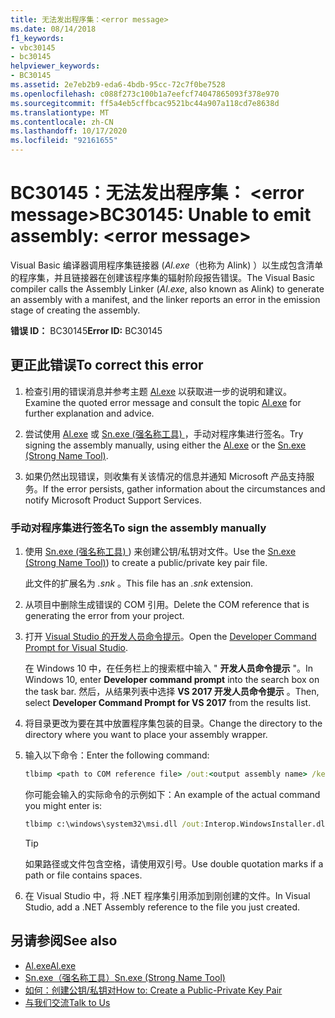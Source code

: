 ```yaml
---
title: 无法发出程序集：<error message>
ms.date: 08/14/2018
f1_keywords:
- vbc30145
- bc30145
helpviewer_keywords:
- BC30145
ms.assetid: 2e7eb2b9-eda6-4bdb-95cc-72c7f0be7528
ms.openlocfilehash: c088f273c100b1a7eefcf74047865093f378e970
ms.sourcegitcommit: ff5a4eb5cffbcac9521bc44a907a118cd7e8638d
ms.translationtype: MT
ms.contentlocale: zh-CN
ms.lasthandoff: 10/17/2020
ms.locfileid: "92161655"
---
```

# <a name="bc30145-unable-to-emit-assembly-error-message"></a><span data-ttu-id="f8309-102">BC30145：无法发出程序集： \<error message></span><span class="sxs-lookup"><span data-stu-id="f8309-102">BC30145: Unable to emit assembly: \<error message></span></span>

<span data-ttu-id="f8309-103">Visual Basic 编译器调用程序集链接器 (*Al.exe*（也称为 Alink) ）以生成包含清单的程序集，并且链接器在创建该程序集的辐射阶段报告错误。</span><span class="sxs-lookup"><span data-stu-id="f8309-103">The Visual Basic compiler calls the Assembly Linker (*Al.exe*, also known as Alink) to generate an assembly with a manifest, and the linker reports an error in the emission stage of creating the assembly.</span></span>

<span data-ttu-id="f8309-104">**错误 ID：** BC30145</span><span class="sxs-lookup"><span data-stu-id="f8309-104">**Error ID:** BC30145</span></span>

## <a name="to-correct-this-error"></a><span data-ttu-id="f8309-105">更正此错误</span><span class="sxs-lookup"><span data-stu-id="f8309-105">To correct this error</span></span>

1. <span data-ttu-id="f8309-106">检查引用的错误消息并参考主题 [Al.exe](../../../framework/tools/al-exe-assembly-linker.md) 以获取进一步的说明和建议。</span><span class="sxs-lookup"><span data-stu-id="f8309-106">Examine the quoted error message and consult the topic [Al.exe](../../../framework/tools/al-exe-assembly-linker.md) for further explanation and advice.</span></span>

2. <span data-ttu-id="f8309-107">尝试使用 [Al.exe](../../../framework/tools/al-exe-assembly-linker.md) 或 [Sn.exe (强名称工具) ](../../../framework/tools/sn-exe-strong-name-tool.md)，手动对程序集进行签名。</span><span class="sxs-lookup"><span data-stu-id="f8309-107">Try signing the assembly manually, using either the [Al.exe](../../../framework/tools/al-exe-assembly-linker.md) or the [Sn.exe (Strong Name Tool)](../../../framework/tools/sn-exe-strong-name-tool.md).</span></span>

3. <span data-ttu-id="f8309-108">如果仍然出现错误，则收集有关该情况的信息并通知 Microsoft 产品支持服务。</span><span class="sxs-lookup"><span data-stu-id="f8309-108">If the error persists, gather information about the circumstances and notify Microsoft Product Support Services.</span></span>

### <a name="to-sign-the-assembly-manually"></a><span data-ttu-id="f8309-109">手动对程序集进行签名</span><span class="sxs-lookup"><span data-stu-id="f8309-109">To sign the assembly manually</span></span>

1. <span data-ttu-id="f8309-110">使用 [Sn.exe (强名称工具) ](../../../framework/tools/sn-exe-strong-name-tool.md)) 来创建公钥/私钥对文件。</span><span class="sxs-lookup"><span data-stu-id="f8309-110">Use the [Sn.exe (Strong Name Tool)](../../../framework/tools/sn-exe-strong-name-tool.md)) to create a public/private key pair file.</span></span>

   <span data-ttu-id="f8309-111">此文件的扩展名为 *.snk* 。</span><span class="sxs-lookup"><span data-stu-id="f8309-111">This file has an *.snk* extension.</span></span>

2. <span data-ttu-id="f8309-112">从项目中删除生成错误的 COM 引用。</span><span class="sxs-lookup"><span data-stu-id="f8309-112">Delete the COM reference that is generating the error from your project.</span></span>

3. <span data-ttu-id="f8309-113">打开 [Visual Studio 的开发人员命令提示](../../../framework/tools/developer-command-prompt-for-vs.md)。</span><span class="sxs-lookup"><span data-stu-id="f8309-113">Open the [Developer Command Prompt for Visual Studio](../../../framework/tools/developer-command-prompt-for-vs.md).</span></span>

   <span data-ttu-id="f8309-114">在 Windows 10 中，在任务栏上的搜索框中输入 " **开发人员命令提示** "。</span><span class="sxs-lookup"><span data-stu-id="f8309-114">In Windows 10, enter **Developer command prompt** into the search box on the task bar.</span></span> <span data-ttu-id="f8309-115">然后，从结果列表中选择 **VS 2017 开发人员命令提示** 。</span><span class="sxs-lookup"><span data-stu-id="f8309-115">Then, select **Developer Command Prompt for VS 2017** from the results list.</span></span>

4. <span data-ttu-id="f8309-116">将目录更改为要在其中放置程序集包装的目录。</span><span class="sxs-lookup"><span data-stu-id="f8309-116">Change the directory to the directory where you want to place your assembly wrapper.</span></span>

5. <span data-ttu-id="f8309-117">输入以下命令：</span><span class="sxs-lookup"><span data-stu-id="f8309-117">Enter the following command:</span></span>

    ```cmd
    tlbimp <path to COM reference file> /out:<output assembly name> /keyfile:<path to .snk file>
    ```

   <span data-ttu-id="f8309-118">你可能会输入的实际命令的示例如下：</span><span class="sxs-lookup"><span data-stu-id="f8309-118">An example of the actual command you might enter is:</span></span>

    ```cmd
    tlbimp c:\windows\system32\msi.dll /out:Interop.WindowsInstaller.dll /keyfile:"c:\documents and settings\mykey.snk"
    ```

   > [!TIP]
   > <span data-ttu-id="f8309-119">如果路径或文件包含空格，请使用双引号。</span><span class="sxs-lookup"><span data-stu-id="f8309-119">Use double quotation marks if a path or file contains spaces.</span></span>

6. <span data-ttu-id="f8309-120">在 Visual Studio 中，将 .NET 程序集引用添加到刚创建的文件。</span><span class="sxs-lookup"><span data-stu-id="f8309-120">In Visual Studio, add a .NET Assembly reference to the file you just created.</span></span>

## <a name="see-also"></a><span data-ttu-id="f8309-121">另请参阅</span><span class="sxs-lookup"><span data-stu-id="f8309-121">See also</span></span>

- [<span data-ttu-id="f8309-122">Al.exe</span><span class="sxs-lookup"><span data-stu-id="f8309-122">Al.exe</span></span>](../../../framework/tools/al-exe-assembly-linker.md)
- [<span data-ttu-id="f8309-123">Sn.exe（强名称工具）</span><span class="sxs-lookup"><span data-stu-id="f8309-123">Sn.exe (Strong Name Tool)</span></span>](../../../framework/tools/sn-exe-strong-name-tool.md)
- [<span data-ttu-id="f8309-124">如何：创建公钥/私钥对</span><span class="sxs-lookup"><span data-stu-id="f8309-124">How to: Create a Public-Private Key Pair</span></span>](../../../standard/assembly/create-public-private-key-pair.md)
- [<span data-ttu-id="f8309-125">与我们交流</span><span class="sxs-lookup"><span data-stu-id="f8309-125">Talk to Us</span></span>](/visualstudio/ide/feedback-options)
